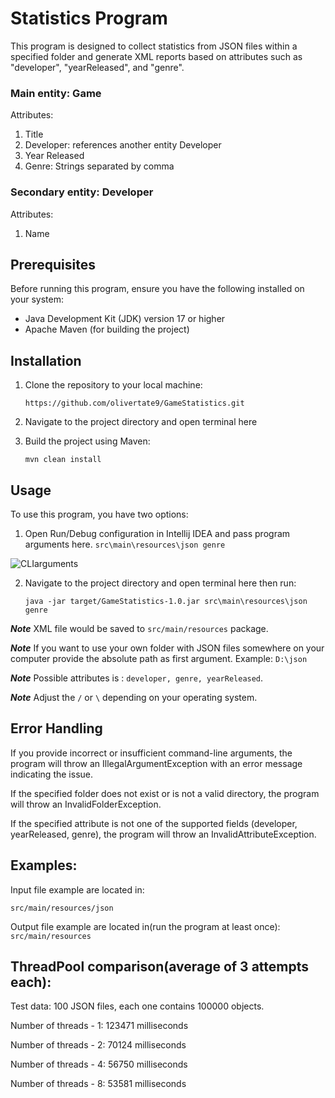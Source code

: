 # Statistics Program

This program is designed to collect statistics from JSON files within a specified folder and generate XML reports based on attributes such as "developer", "yearReleased", and "genre".

### Main entity: Game

Attributes:

1. Title
2. Developer: references another entity Developer
3. Year Released
4. Genre: Strings separated by comma

### Secondary entity: Developer

Attributes:

1. Name

## Prerequisites

Before running this program, ensure you have the following installed on your system:

* Java Development Kit (JDK) version 17 or higher
* Apache Maven (for building the project)

## Installation

1. Clone the repository to your local machine:

    `https://github.com/olivertate9/GameStatistics.git`
2. Navigate to the project directory and open terminal here

3. Build the project using Maven:

   `mvn clean install`

## Usage

To use this program, you have two options:

1. Open Run/Debug configuration in Intellij IDEA and pass program arguments here.
  `src\main\resources\json genre`
  
![CLIarguments](https://github.com/olivertate9/GameStatistics/assets/104451170/eef46d74-4808-4017-8148-a5752899ee58)


2. Navigate to the project directory and open terminal here then run:

   `java -jar target/GameStatistics-1.0.jar src\main\resources\json genre`

**_Note_** XML file would be saved to `src/main/resources` package.

**_Note_** If you want to use your own folder with JSON files somewhere on your computer provide the absolute path as first argument. Example: `D:\json`

**_Note_** Possible attributes is : `developer, genre, yearReleased`.

**_Note_** Adjust the `/` or `\` depending on your operating system.

## Error Handling

If you provide incorrect or insufficient command-line arguments, the program will throw an IllegalArgumentException with an error message indicating the issue.

If the specified folder does not exist or is not a valid directory, the program will throw an InvalidFolderException.

If the specified attribute is not one of the supported fields (developer, yearReleased, genre), the program will throw an InvalidAttributeException.

## Examples:
Input file example are located in:

`src/main/resources/json`

Output file example are located in(run the program at least once):
`src/main/resources`


## ThreadPool comparison(average of 3 attempts each):
Test data: 100 JSON files, each one contains 100000 objects.

Number of threads - 1: 123471 milliseconds

Number of threads - 2: 70124 milliseconds

Number of threads - 4: 56750 milliseconds

Number of threads - 8: 53581 milliseconds
